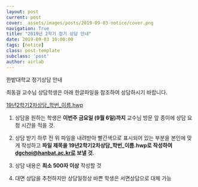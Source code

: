 ```yaml
---
layout: post
current: post
cover:  assets/images/posts/2019-09-03-notice/cover.png
navigation: True
title: "2019년 2학기 정기 상담 안내"
date: 2019-09-03 10:00:00
tags: [notice]
class: post-template
subclass: 'post'
author: airlab
---
```


한밭대학교 정기상담 안내

최동걸 교수님 상담학생은 아래 한글파일을 참조하여 상담하시기 바랍니다.

<a href="/assets/post-files/2019-09-03-notice/19년2학기2차상담_학번_이름.hwp" target="_blank">19년2학기2차상담_학번_이름.hwp</a>

1. 상담을 원하는 학생은 **이번주 금요일 (9월 6일)까지** 교수님 방문 앞 종이에 상담 요청 시간을 적을 것.
2. 상담 받기 하루 전 위 파일을 내려받아 빨간색으로 표시되어 있는 부분을 본인에 맞게 작성하고 **파일 제목을 19년2학기2차상담_학번_이름.hwp로 작성하여 dgchoi@hanbat.ac.kr로 보낼 것**.
3. 상담 내용은 **최소 500자 이상** 작성할 것

4. 대면 상담을 추천하지만 상담일정상 바쁜 학생은 서면상담으로 대체 가능
